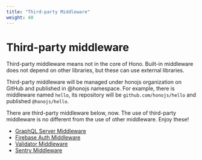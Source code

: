```yaml
---
title: "Third-party Middleware"
weight: 40
---
```


# Third-party middleware

Third-party middleware means not in the core of Hono.
Built-in middleware does not depend on other libraries, but these can use external libraries.

Third-party middleware will be managed under honojs organization on GitHub and published in @honojs namespace. For example, there is middleware named `hello`, its repository will be `github.com/honojs/hello` and published `@honojs/hello`.


There are third-party middleware below, now.
The use of third-party middleware is no different from the use of other middleware.
Enjoy these!

* [GraphQL Server Middleware](https://github.com/honojs/graphql-server)
* [Firebase Auth Middleware](https://github.com/honojs/firebase-auth)
* [Validator Middleware](https://github.com/honojs/validator)
* [Sentry Middleware](https://github.com/honojs/sentry)